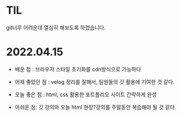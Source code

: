 # TIL

git너무 어려운데 열심히 해보도록 하겠습니다.

# 2022.04.15

- 배운 점 : 브라우저 스타일 초기화를 cdn방식으로 가능하다

- 어제 좋았던 점 : velog 정리를 잘해서, 팀원들의 깃 활용에 기여한 것 같다.

- 오늘 좋은 점 : html, css 활용한 포트폴리오 사이트 간략하게 완성

- 아쉬운 점: 깃 강의와 오늘 html 현장?강의를 주말동안 복습해야 될 것 같다.
